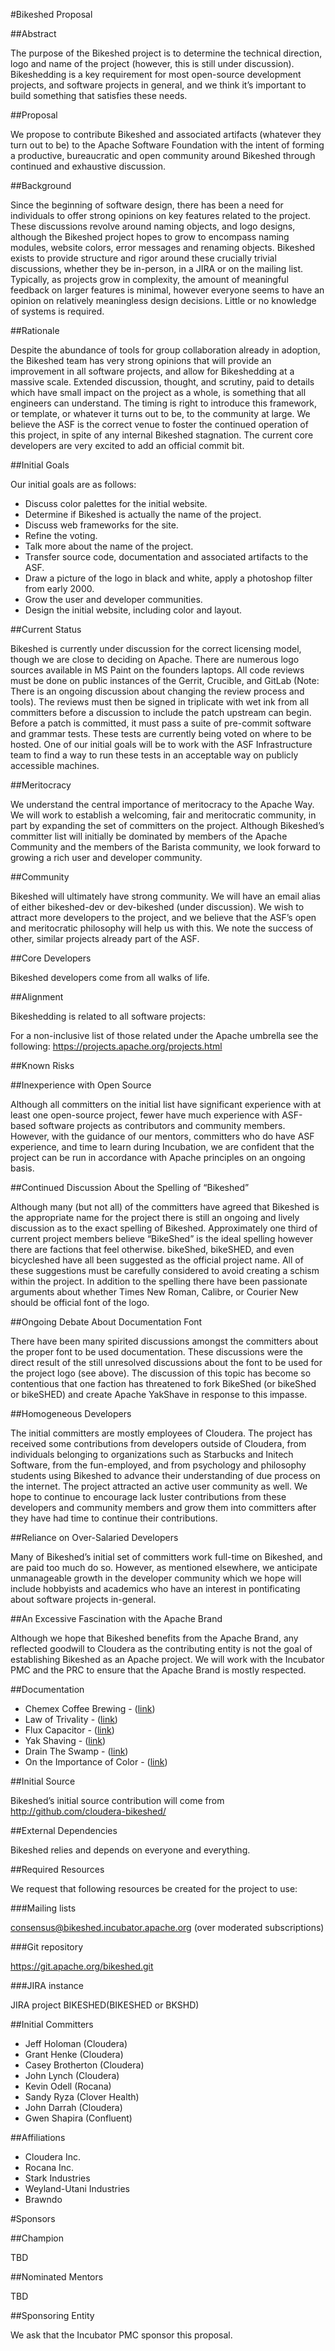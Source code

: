 #Bikeshed Proposal

##Abstract

The purpose of the Bikeshed project is to determine the technical direction, logo and name of the project (however, this is still under discussion).
Bikeshedding is a key requirement for most open-source development projects, and software projects in general, and we think it’s important to build something
that satisfies these needs.

##Proposal

We propose to contribute Bikeshed and associated artifacts (whatever they turn out to be) to the Apache Software Foundation with the intent of forming a
productive, bureaucratic and open community around Bikeshed through continued and exhaustive discussion.

##Background

Since the beginning of software design, there has been a need for individuals to offer strong opinions on key features related to the project. These discussions
revolve around naming objects, and logo designs, although the Bikeshed project hopes to grow to encompass naming modules, website colors, error messages and
renaming objects. Bikeshed exists to provide structure and rigor around these crucially trivial discussions, whether they be in-person, in a JIRA or on the
mailing list. Typically, as projects grow in complexity, the amount of meaningful feedback on larger features is minimal, however everyone seems to have an
opinion on relatively meaningless design decisions. Little or no knowledge of systems is required.

##Rationale

Despite the abundance of tools for group collaboration already in adoption, the Bikeshed team has very strong opinions that will provide an improvement in all
software projects, and allow for Bikeshedding at a massive scale. Extended discussion, thought, and scrutiny, paid to details which have small impact on the
project as a whole, is something that all engineers can understand. The timing is right to introduce this framework, or template, or whatever it turns out to
be, to the community at large. We believe the ASF is the correct venue to foster the continued operation of this project, in spite of any internal Bikeshed
stagnation. The current core developers are very excited to add an official commit bit.

##Initial Goals

Our initial goals are as follows:

* Discuss color palettes for the initial website.
* Determine if Bikeshed is actually the name of the project.
* Discuss web frameworks for the site.
* Refine the voting.
* Talk more about the name of the project.
* Transfer source code, documentation and associated artifacts to the ASF.
* Draw a picture of the logo in black and white, apply a photoshop filter from early 2000.
* Grow the user and developer communities.
* Design the initial website, including color and layout.

##Current Status

Bikeshed is currently under discussion for the correct licensing model, though we are close to deciding on Apache.  There are numerous logo sources available in
MS Paint on the founders laptops. All code reviews must be done on public instances of the Gerrit, Crucible, and GitLab (Note: There is an ongoing discussion
about changing the review process and tools). The reviews must then be signed in triplicate with wet ink from all committers before a discussion to include the
patch upstream can begin. Before a patch is committed, it must pass a suite of pre-commit software and grammar tests.  These tests are currently being voted on
where to be hosted. One of our initial goals will be to work with the ASF Infrastructure team to find a way to run these tests in an acceptable way on publicly
accessible machines.

##Meritocracy

We understand the central importance of meritocracy to the Apache Way. We will work to establish a welcoming, fair and meritocratic community, in part by
expanding the set of committers on the project. Although Bikeshed’s committer list will initially be dominated by members of the Apache Community and the
members of the Barista community, we look forward to growing a rich user and developer community.

##Community

Bikeshed will ultimately have strong community. We will have an email alias of either bikeshed-dev or dev-bikeshed (under discussion). We wish to attract more
developers to the project, and we believe that the ASF’s open and meritocratic philosophy will help us with this. We note the success of other, similar projects
already part of the ASF.

##Core Developers

Bikeshed developers come from all walks of life.

##Alignment

Bikeshedding is related to all software projects:

For a non-inclusive list of those related under the Apache umbrella see the following: https://projects.apache.org/projects.html

##Known Risks

##Inexperience with Open Source

Although all committers on the initial list have significant experience with at least one open-source project, fewer have much experience with ASF-based
software projects as contributors and community members. However, with the guidance of our mentors, committers who do have ASF experience, and time to learn
during Incubation, we are confident that the project can be run in accordance with Apache principles on an ongoing basis.

##Continued Discussion About the Spelling of “Bikeshed”

Although many (but not all) of the committers have agreed that Bikeshed is the appropriate name for the project there is still an ongoing and lively discussion
as to the exact spelling of Bikeshed.  Approximately one third of current project members believe “BikeShed” is the ideal spelling however there are factions
that feel otherwise.  bikeShed, bikeSHED, and even bicycleshed have all been suggested as the official project name.  All of these suggestions must be carefully
considered to avoid creating a schism within the project.  In addition to the spelling there have been passionate arguments about whether Times New Roman,
Calibre, or Courier New should be official font of the logo.

##Ongoing Debate About Documentation Font

There have been many spirited discussions amongst the committers about the proper font to be used documentation. These discussions were the direct result of the
still unresolved discussions about the font to be used for the project logo (see above). The discussion of this topic has become so contentious that one faction
has threatened to fork BikeShed (or bikeShed or bikeSHED) and create Apache YakShave in response to this impasse.

##Homogeneous Developers

The initial committers are mostly employees of Cloudera. The project has received some contributions from developers outside of Cloudera, from individuals
belonging to organizations such as Starbucks and Initech Software, from the fun-employed, and from psychology and philosophy students using Bikeshed to advance
their understanding of due process on the internet. The project attracted an active user community as well. We hope to continue to encourage lack luster
contributions from these developers and community members and grow them into committers after they have had time to continue their contributions.

##Reliance on Over-Salaried Developers

Many of Bikeshed’s initial set of committers work full-time on Bikeshed, and are paid too much do so. However, as mentioned elsewhere, we anticipate
unmanageable growth in the developer community which we hope will include hobbyists and academics who have an interest in pontificating about software projects
in-general.

##An Excessive Fascination with the Apache Brand

Although we hope that Bikeshed benefits from the Apache Brand, any reflected goodwill to Cloudera as the contributing entity is not the goal of establishing
Bikeshed as an Apache project. We will work with the Incubator PMC and the PRC to ensure that the Apache Brand is mostly respected.

##Documentation

* Chemex Coffee Brewing - ([link](http://www.chemexcoffeemaker.com/brewing-product-care-instructions))
* Law of Trivality - ([link](https://en.wikipedia.org/wiki/Law_of_triviality))
* Flux Capacitor - ([link](http://backtothefuture.wikia.com/wiki/Flux_capacitor))
* Yak Shaving - ([link](https://en.wiktionary.org/wiki/yak_shaving))
* Drain The Swamp - ([link](https://en.wiktionary.org/wiki/forget,_when_up_to_one%27s_neck_in_alligators,_that_the_mission_is_to_drain_the_swamp))
* On the Importance of Color - ([link](https://en.wikipedia.org/wiki/The_dress_(viral_phenomenon)))

##Initial Source

Bikeshed’s initial source contribution will come from http://github.com/cloudera-bikeshed/

##External Dependencies

Bikeshed relies and depends on everyone and everything.

##Required Resources

We request that following resources be created for the project to use:

###Mailing lists

consensus@bikeshed.incubator.apache.org (over moderated subscriptions)

###Git repository

https://git.apache.org/bikeshed.git

###JIRA instance

JIRA project BIKESHED(BIKESHED or BKSHD)

##Initial Committers

* Jeff Holoman (Cloudera)
* Grant Henke (Cloudera)
* Casey Brotherton (Cloudera)
* John Lynch (Cloudera)
* Kevin Odell (Rocana)
* Sandy Ryza (Clover Health)
* John Darrah (Cloudera)
* Gwen Shapira (Confluent)

##Affiliations

* Cloudera Inc.
* Rocana Inc.
* Stark Industries
* Weyland-Utani Industries
* Brawndo

#Sponsors

##Champion

TBD

##Nominated Mentors

TBD

##Sponsoring Entity

We ask that the Incubator PMC sponsor this proposal.
